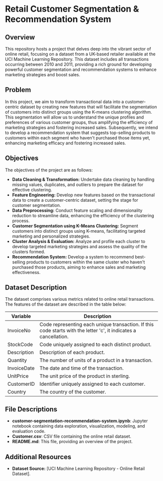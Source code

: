 # Retail Customer Segmentation & Recommendation System

## Overview
This repository hosts a project that delves deep into the vibrant sector of online retail, focusing on a dataset from a UK-based retailer available at the UCI Machine Learning Repository. This dataset includes all transactions occurring between 2010 and 2011, providing a rich ground for developing powerful customer segmentation and recommendation systems to enhance marketing strategies and boost sales.

## Problem
In this project, we aim to transform transactional data into a customer-centric dataset by creating new features that will facilitate the segmentation of customers into distinct groups using the K-means clustering algorithm. This segmentation will allow us to understand the unique profiles and preferences of various customer groups, thus amplifying the efficiency of marketing strategies and fostering increased sales. Subsequently, we intend to develop a recommendation system that suggests top-selling products to customers within each segment who haven't purchased those items yet, enhancing marketing efficacy and fostering increased sales.

## Objectives
The objectives of the project are as follows:
- **Data Cleaning & Transformation:** Undertake data cleaning by handling missing values, duplicates, and outliers to prepare the dataset for effective clustering.  
- **Feature Engineering:** Develop new features based on the transactional data to create a customer-centric dataset, setting the stage for customer segmentation.  
- **Data Preprocessing:** Conduct feature scaling and dimensionality reduction to streamline data, enhancing the efficiency of the clustering process.  
- **Customer Segmentation using K-Means Clustering:** Segment customers into distinct groups using K-means, facilitating targeted marketing and personalized strategies.  
- **Cluster Analysis & Evaluation:** Analyze and profile each cluster to develop targeted marketing strategies and assess the quality of the clusters formed.  
- **Recommendation System:** Develop a system to recommend best-selling products to customers within the same cluster who haven't purchased those products, aiming to enhance sales and marketing effectiveness.  

## Dataset Description
The dataset comprises various metrics related to online retail transactions. The features of the dataset are described in the table below:

| Variable    | Description                                                                 |
|-------------|-----------------------------------------------------------------------------|
| InvoiceNo   | Code representing each unique transaction. If this code starts with the letter 'c', it indicates a cancellation. |
| StockCode   | Code uniquely assigned to each distinct product.                            |
| Description | Description of each product.                                                |
| Quantity    | The number of units of a product in a transaction.                          |
| InvoiceDate | The date and time of the transaction.                                       |
| UnitPrice   | The unit price of the product in sterling.                                  |
| CustomerID  | Identifier uniquely assigned to each customer.                              |
| Country     | The country of the customer.                                                |

## File Descriptions
- **customer-segmentation-recommendation-system.ipynb**: Jupyter notebook containing data exploration, visualization, modeling, and evaluation code.  
- **Customer.csv**: CSV file containing the online retail dataset.  
- **README.md**: This file, providing an overview of the project.  

## Additional Resources
- **Dataset Source:** [UCI Machine Learning Repository - Online Retail Dataset].
